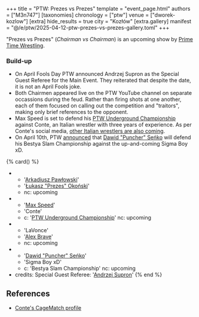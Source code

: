 +++
title = "PTW: Prezes vs Prezes"
template = "event_page.html"
authors = ["M3n747"]
[taxonomies]
chronology = ["ptw"]
venue = ["dworek-kozlow"]
[extra]
hide_results = true
city = "Kozłów"
[extra.gallery]
manifest = "@/e/ptw/2025-04-12-ptw-prezes-vs-prezes-gallery.toml"
+++

"Prezes vs Prezes" (_Chairman vs Chairman_) is an upcoming show by [Prime Time Wrestling](@/o/ptw.md).

### Build-up
* On April Fools Day PTW announced Andrzej Supron as the Special Guest Referee for the Main Event. They reiterated that despite the date, it is not an April Fools joke.
* Both Chairmen appeared live on the PTW YouTube channel on separate occassions during the feud. Rather than firing shots at one another, each of them focused on calling out the competition and "traitors", making only brief references to the opponent.
* Max Speed is set to defend his [PTW Underground Championship](@/c/ptw-underground-championship.md) against Conte, an Italian wrestler with three years of experience. As per Conte's social media, [other Italian wrestlers are also coming][more_italians_incoming].
* On April 10th, PTW [announced][bestia-pas] that [Dawid "Puncher" Seńko](@/w/puncher.md) will defend his Bestya Slam Championship against the up-and-coming Sigma Boy xD.

{% card() %}
- - '[Arkadiusz Pawłowski](@/w/pan-pawlowski.md)'
  - '[Łukasz "Prezes" Okoński](@/w/lukasz-okonski.md)'
  - nc: upcoming
- - '[Max Speed](@/w/max-speed.md)'
  - 'Conte'
  - c: '[PTW Underground Championship](@/c/ptw-underground-championship.md)'
    nc: upcoming
- - 'LaVonce'
  - '[Alex Brave](@/w/alex-brave.md)'
  - nc: upcoming
- - '[Dawid "Puncher" Seńko](@/w/puncher.md)'
  - 'Sigma Boy xD'
  - c: 'Bestya Slam Championship'
    nc: upcoming
- credits:
    Special Guest Referee: '[Andrzej Supron](@/w/andrzej-supron.md)'
{% end %}

## References
* [Conte's CageMatch profile](https://www.cagematch.net/?id=2&nr=31103&page=20)

[more_italians_incoming]: https://www.instagram.com/conte_mcstevenson/
[bestia-pas]: https://www.facebook.com/PrimeTimeWrestlingPL/posts/pfbid0cdaa3Du3xhaYq5K4RrE6tCWUsoE8N4jXBWkQ7nqWauET3VXtLLB5pUa7s68YM8j9l
